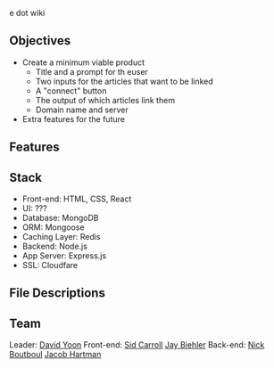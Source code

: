 e dot wiki

## Objectives
 * Create a minimum viable product
   - Title and a prompt for th euser
   - Two inputs for the articles that want to be linked
   - A "connect" button
   - The output of which articles link them
   - Domain name and server
 * Extra features for the future

## Features

## Stack
 * Front-end: HTML, CSS, React
 * UI: ???
 * Database: MongoDB
 * ORM: Mongoose
 * Caching Layer: Redis
 * Backend: Node.js
 * App Server: Express.js
 * SSL: Cloudfare

## File Descriptions

## Team
Leader:    [David Yoon](https://github.com/daveyoon64)
Front-end: [Sid Carroll](https://github.com/squidcarroll)
           [Jay Biehler](https://github.com/biehler)
Back-end:  [Nick Boutboul](https://github.com/raid55)
           [Jacob Hartman](https://github.com/jacobbhartman)

